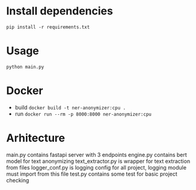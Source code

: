 # Install dependencies

``` pip install -r requirements.txt ```

# Usage

``` python main.py ```

# Docker
- build ```docker build -t ner-anonymizer:cpu .```
- run ```docker run --rm -p 8000:8000 ner-anonymizer:cpu```

# Arhitecture
main.py contains fastapi server with 3 endpoints
engine.py contains bert model for text anonymizing
text_extractor.py is wrapper for text extraction from files
logger_conf.py is logging config for all project, logging module must import from this file
test.py contains some test for basic project checking
